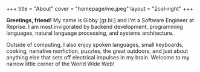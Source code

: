 +++
title = "About"
cover = "homepage/me.jpeg"
layout = "2col-right"
+++

**Greetings, friend!** My name is Gibby [gɪ.bi:] and I'm a Software Engineer at Reprise. I am most invigorated by backend development, programming languages, natural language processing, and systems architecture.

Outside of computing, I also enjoy spoken languages, small keyboards, cooking, narrative nonfiction, puzzles, the great outdoors, and just about anything else that sets off electrical impulses in my brain. Welcome to my narrow little corner of the World Wide Web!

